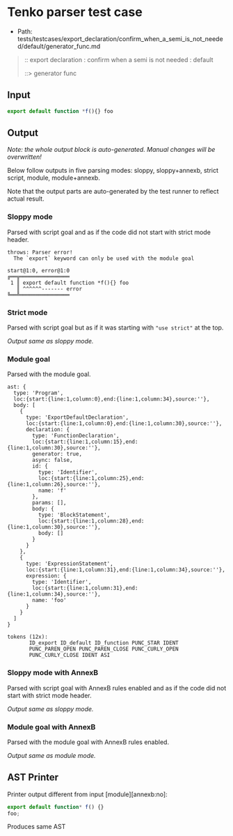 # Tenko parser test case

- Path: tests/testcases/export_declaration/confirm_when_a_semi_is_not_needed/default/generator_func.md

> :: export declaration : confirm when a semi is not needed : default
>
> ::> generator func

## Input

`````js
export default function *f(){} foo
`````

## Output

_Note: the whole output block is auto-generated. Manual changes will be overwritten!_

Below follow outputs in five parsing modes: sloppy, sloppy+annexb, strict script, module, module+annexb.

Note that the output parts are auto-generated by the test runner to reflect actual result.

### Sloppy mode

Parsed with script goal and as if the code did not start with strict mode header.

`````
throws: Parser error!
  The `export` keyword can only be used with the module goal

start@1:0, error@1:0
╔══╦════════════════
 1 ║ export default function *f(){} foo
   ║ ^^^^^^------- error
╚══╩════════════════

`````

### Strict mode

Parsed with script goal but as if it was starting with `"use strict"` at the top.

_Output same as sloppy mode._

### Module goal

Parsed with the module goal.

`````
ast: {
  type: 'Program',
  loc:{start:{line:1,column:0},end:{line:1,column:34},source:''},
  body: [
    {
      type: 'ExportDefaultDeclaration',
      loc:{start:{line:1,column:0},end:{line:1,column:30},source:''},
      declaration: {
        type: 'FunctionDeclaration',
        loc:{start:{line:1,column:15},end:{line:1,column:30},source:''},
        generator: true,
        async: false,
        id: {
          type: 'Identifier',
          loc:{start:{line:1,column:25},end:{line:1,column:26},source:''},
          name: 'f'
        },
        params: [],
        body: {
          type: 'BlockStatement',
          loc:{start:{line:1,column:28},end:{line:1,column:30},source:''},
          body: []
        }
      }
    },
    {
      type: 'ExpressionStatement',
      loc:{start:{line:1,column:31},end:{line:1,column:34},source:''},
      expression: {
        type: 'Identifier',
        loc:{start:{line:1,column:31},end:{line:1,column:34},source:''},
        name: 'foo'
      }
    }
  ]
}

tokens (12x):
       ID_export ID_default ID_function PUNC_STAR IDENT
       PUNC_PAREN_OPEN PUNC_PAREN_CLOSE PUNC_CURLY_OPEN
       PUNC_CURLY_CLOSE IDENT ASI
`````

### Sloppy mode with AnnexB

Parsed with script goal with AnnexB rules enabled and as if the code did not start with strict mode header.

_Output same as sloppy mode._

### Module goal with AnnexB

Parsed with the module goal with AnnexB rules enabled.

_Output same as module mode._

## AST Printer

Printer output different from input [module][annexb:no]:

````js
export default function* f() {}
foo;
````

Produces same AST
